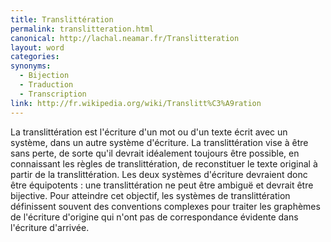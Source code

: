 ```yaml
---
title: Translittération
permalink: translitteration.html
canonical: http://lachal.neamar.fr/Translitteration
layout: word
categories:
synonyms:
  - Bijection
  - Traduction
  - Transcription
link: http://fr.wikipedia.org/wiki/Translitt%C3%A9ration
---
```


La translittération est l'écriture d'un mot ou d'un texte écrit avec un système, dans un autre système d'écriture. La translittération vise à être sans perte, de sorte qu'il devrait idéalement toujours être possible, en connaissant les règles de translittération, de reconstituer le texte original à partir de la translittération. Les deux systèmes d'écriture devraient donc être équipotents : une translittération ne peut être ambiguë et devrait être bijective. Pour atteindre cet objectif, les systèmes de translittération définissent souvent des conventions complexes pour traiter les graphèmes de l'écriture d'origine qui n'ont pas de correspondance évidente dans l'écriture d'arrivée.


